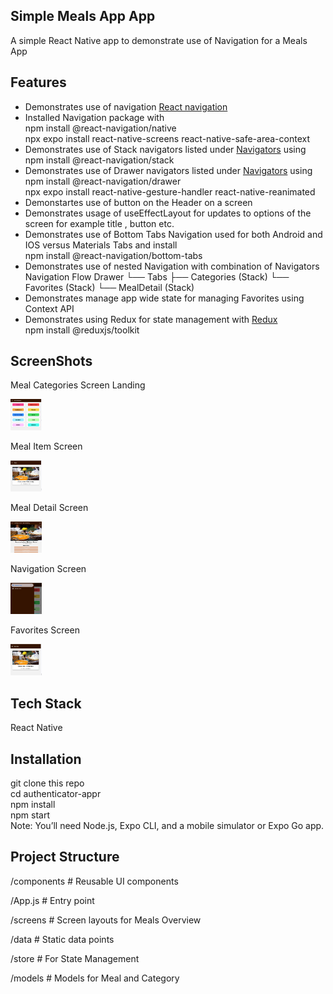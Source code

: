 ## Simple Meals App App<br/>
A simple React Native app to demonstrate use of Navigation for a Meals App<br/>


## Features<br/>
<ul>
    <li>Demonstrates use of navigation <a href="https://reactnavigation.org/docs/getting-started">React navigation</a></li>
    <li>Installed Navigation package with <br/>
    npm install @react-navigation/native<br/>
    npx expo install react-native-screens react-native-safe-area-context<br/>
</li>
    <li>Demonstrates use of Stack navigators listed under <a href="https://reactnavigation.org/docs/stack-navigator">Navigators</a> using 
    npm install @react-navigation/stack</li>
    <li>Demonstrates use of Drawer navigators listed under <a href="https://reactnavigation.org/docs/drawer-navigator">Navigators</a> using 
    npm install @react-navigation/drawer<br/>
    npx expo install react-native-gesture-handler react-native-reanimated</li>
    <li>Demonstartes use of button on the Header on a screen</li>
    <li>Demonstrates usage of useEffectLayout for updates to options of the screen for example title , button etc. </li>
    <li>Demonstrates use of Bottom Tabs Navigation used for both Android and IOS versus Materials Tabs and install <br/>
    npm install @react-navigation/bottom-tabs<br/></li>
    <li>Demonstrates use of nested Navigation with combination of Navigators <br/>
            Navigation Flow
        Drawer
        └── Tabs
            ├── Categories (Stack)
            └── Favorites (Stack)
                └── MealDetail (Stack)
     </li>
    <li>Demonstrates manage app wide state for managing Favorites using Context API</li>
    <li>Demonstrates using Redux for state management with <a href="https://redux-toolkit.js.org/">Redux</a> <br/>
    npm install @reduxjs/toolkit <br/>
    </li>
</ul>


## ScreenShots<br/>
Meal Categories Screen Landing <br/> 
<p align="left"> <img src="./assets/screenshots/MealCategoriesScreen.jpg" width="50" height="50" /> </p> 

Meal Item Screen <br/>
<p align="left"> <img src="./assets/screenshots/MealItemScreen.jpg" width="50" height="50" /> </p> 

Meal Detail Screen <br/>
<p align="left"> <img src="./assets/screenshots/MealDetailsScreen.jpg" width="50" height="50" /> </p> 

Navigation Screen <br/>
<p align="left"> <img src="./assets/screenshots/DrawerNavigationScreen.jpg" width="50" height="50" /> </p> 

Favorites Screen <br/>
<p align="left"> <img src="./assets/screenshots/FavoritesScreen.jpg" width="50" height="50" /> </p> 

## Tech Stack<br/>
React Native<br/>

## Installation<br/>
git clone this repo<br/>
cd authenticator-appr<br/>
npm install<br/>
npm start<br/>
Note: You’ll need Node.js, Expo CLI, and a mobile simulator or Expo Go app.<br/>

## Project Structure <br/>

/components      # Reusable UI components <br/>
 
/App.js          # Entry point  <br/>

/screens         # Screen layouts for Meals Overview <br/>

/data            # Static data points <br/>

/store           # For State Management <br/>

/models          # Models for Meal and Category <br/>

